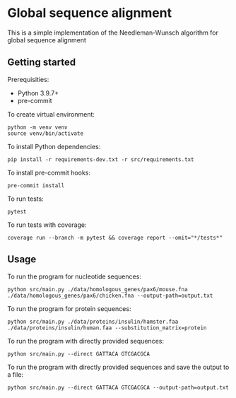 # Global sequence alignment

This is a simple implementation of the Needleman-Wunsch algorithm for global sequence alignment

## Getting started

Prerequisities:
- Python 3.9.7+
- pre-commit

To create virtual environment:

    python -m venv venv
    source venv/bin/activate

To install Python dependencies:

    pip install -r requirements-dev.txt -r src/requirements.txt

To install pre-commit hooks:

    pre-commit install

To run tests:

    pytest

To run tests with coverage:

    coverage run --branch -m pytest && coverage report --omit="*/tests*"

## Usage

To run the program for nucleotide sequences:

    python src/main.py ./data/homologous_genes/pax6/mouse.fna ./data/homologous_genes/pax6/chicken.fna --output-path=output.txt

To run the program for protein sequences:

    python src/main.py ./data/proteins/insulin/hamster.faa ./data/proteins/insulin/human.faa --substitution_matrix=protein

To run the program with directly provided sequences:

    python src/main.py --direct GATTACA GTCGACGCA

To run the program with directly provided sequences and save the output to a file:

    python src/main.py --direct GATTACA GTCGACGCA --output-path=output.txt
